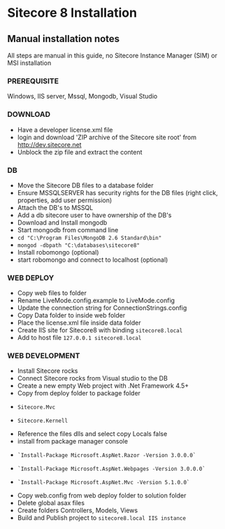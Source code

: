 Sitecore 8 Installation
========

## Manual installation notes
All steps are manual in this guide, no Sitecore Instance Manager (SIM) or MSI installation

###  PREREQUISITE
Windows, IIS server, Mssql, Mongodb, Visual Studio

### DOWNLOAD
* Have a developer license.xml file
* login and download 'ZIP archive of the Sitecore site root' from http://dev.sitecore.net
* Unblock the zip file and extract the content

### DB
* Move the Sitecore DB files to a database folder 
* Ensure MSSQLSERVER has security rights for the DB files (right click, properties, add user permission) 
* Attach the DB's to MSSQL
* Add a db sitecore user to have ownership of the DB's
* Download and Install mongodb
* Start mongodb from command line
* `cd "C:\Program Files\MongoDB 2.6 Standard\bin"`
* `mongod -dbpath "C:\databases\sitecore8"`
* Install robomongo (optional)
* start robomongo and connect to localhost (optional)
    
### WEB DEPLOY
* Copy web files to folder
* Rename LiveMode.config.example to LiveMode.config
* Update the connection string for ConnectionStrings.config
* Copy Data folder to inside web folder
* Place the license.xml file inside data folder
* Create IIS site for Sitecore8 with binding `sitecore8.local`
* Add to host file `127.0.0.1 sitecore8.local`

### WEB DEVELOPMENT
* Install Sitecore rocks
* Connect Sitecore rocks from Visual studio to the DB
* Create a new empty Web project with .Net Framework 4.5+
* Copy from deploy folder to package folder
*     Sitecore.Mvc
*     Sitecore.Kernell
* Reference the files dlls and select copy Locals false
* install from package manager console
*     `Install-Package Microsoft.AspNet.Razor -Version 3.0.0.0`
*     `Install-Package Microsoft.AspNet.Webpages -Version 3.0.0.0`
*     `Install-Package Microsoft.AspNet.Mvc -Version 5.1.0.0`
* Copy web.config from web deploy folder to solution folder
* Delete global asax files
* Create folders Controllers, Models, Views
* Build and Publish project to `sitecore8.local IIS instance`
